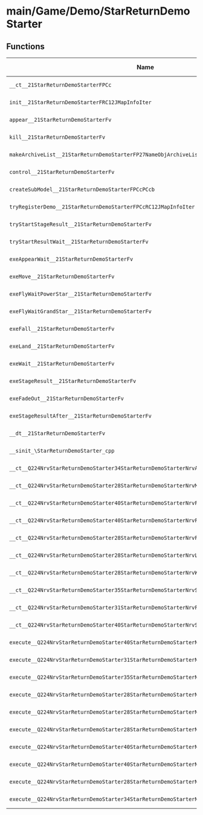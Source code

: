 # main/Game/Demo/StarReturnDemoStarter

## Functions

| Name | Address | Match % |
|------|---------|---------|
| `__ct__21StarReturnDemoStarterFPCc` | `0x800C35F8` | :x: (0.0%) |
| `init__21StarReturnDemoStarterFRC12JMapInfoIter` | `0x800C3670` | :x: (0.0%) |
| `appear__21StarReturnDemoStarterFv` | `0x800C37CC` | :x: (0.0%) |
| `kill__21StarReturnDemoStarterFv` | `0x800C3834` | :x: (0.0%) |
| `makeArchiveList__21StarReturnDemoStarterFP27NameObjArchiveListCollectorRC12JMapInfoIter` | `0x800C38A0` | :x: (0.0%) |
| `control__21StarReturnDemoStarterFv` | `0x800C3914` | :x: (0.0%) |
| `createSubModel__21StarReturnDemoStarterFPCcPCcb` | `0x800C3954` | :x: (0.0%) |
| `tryRegisterDemo__21StarReturnDemoStarterFPCcRC12JMapInfoIter` | `0x800C39E8` | :x: (0.0%) |
| `tryStartStageResult__21StarReturnDemoStarterFv` | `0x800C3A80` | :x: (0.0%) |
| `tryStartResultWait__21StarReturnDemoStarterFv` | `0x800C3AF4` | :x: (0.0%) |
| `exeAppearWait__21StarReturnDemoStarterFv` | `0x800C3B84` | :x: (0.0%) |
| `exeMove__21StarReturnDemoStarterFv` | `0x800C3C48` | :x: (0.0%) |
| `exeFlyWaitPowerStar__21StarReturnDemoStarterFv` | `0x800C3D04` | :x: (0.0%) |
| `exeFlyWaitGrandStar__21StarReturnDemoStarterFv` | `0x800C3DD0` | :x: (0.0%) |
| `exeFall__21StarReturnDemoStarterFv` | `0x800C3EBC` | :x: (0.0%) |
| `exeLand__21StarReturnDemoStarterFv` | `0x800C403C` | :x: (0.0%) |
| `exeWait__21StarReturnDemoStarterFv` | `0x800C4114` | :x: (0.0%) |
| `exeStageResult__21StarReturnDemoStarterFv` | `0x800C41A4` | :x: (0.0%) |
| `exeFadeOut__21StarReturnDemoStarterFv` | `0x800C4220` | :x: (0.0%) |
| `exeStageResultAfter__21StarReturnDemoStarterFv` | `0x800C4274` | :x: (0.0%) |
| `__dt__21StarReturnDemoStarterFv` | `0x800C42FC` | :x: (0.0%) |
| `__sinit_\StarReturnDemoStarter_cpp` | `0x800C4358` | :x: (0.0%) |
| `__ct__Q224NrvStarReturnDemoStarter34StarReturnDemoStarterNrvAppearWaitFv` | `0x800C43C4` | :x: (0.0%) |
| `__ct__Q224NrvStarReturnDemoStarter28StarReturnDemoStarterNrvMoveFv` | `0x800C43D4` | :x: (0.0%) |
| `__ct__Q224NrvStarReturnDemoStarter40StarReturnDemoStarterNrvFlyWaitPowerStarFv` | `0x800C43E4` | :x: (0.0%) |
| `__ct__Q224NrvStarReturnDemoStarter40StarReturnDemoStarterNrvFlyWaitGrandStarFv` | `0x800C43F4` | :x: (0.0%) |
| `__ct__Q224NrvStarReturnDemoStarter28StarReturnDemoStarterNrvFallFv` | `0x800C4404` | :x: (0.0%) |
| `__ct__Q224NrvStarReturnDemoStarter28StarReturnDemoStarterNrvLandFv` | `0x800C4414` | :x: (0.0%) |
| `__ct__Q224NrvStarReturnDemoStarter28StarReturnDemoStarterNrvWaitFv` | `0x800C4424` | :x: (0.0%) |
| `__ct__Q224NrvStarReturnDemoStarter35StarReturnDemoStarterNrvStageResultFv` | `0x800C4434` | :x: (0.0%) |
| `__ct__Q224NrvStarReturnDemoStarter31StarReturnDemoStarterNrvFadeOutFv` | `0x800C4444` | :x: (0.0%) |
| `__ct__Q224NrvStarReturnDemoStarter40StarReturnDemoStarterNrvStageResultAfterFv` | `0x800C4454` | :x: (0.0%) |
| `execute__Q224NrvStarReturnDemoStarter40StarReturnDemoStarterNrvStageResultAfterCFP5Spine` | `0x800C4464` | :x: (0.0%) |
| `execute__Q224NrvStarReturnDemoStarter31StarReturnDemoStarterNrvFadeOutCFP5Spine` | `0x800C446C` | :x: (0.0%) |
| `execute__Q224NrvStarReturnDemoStarter35StarReturnDemoStarterNrvStageResultCFP5Spine` | `0x800C4474` | :x: (0.0%) |
| `execute__Q224NrvStarReturnDemoStarter28StarReturnDemoStarterNrvWaitCFP5Spine` | `0x800C447C` | :x: (0.0%) |
| `execute__Q224NrvStarReturnDemoStarter28StarReturnDemoStarterNrvLandCFP5Spine` | `0x800C4484` | :x: (0.0%) |
| `execute__Q224NrvStarReturnDemoStarter28StarReturnDemoStarterNrvFallCFP5Spine` | `0x800C448C` | :x: (0.0%) |
| `execute__Q224NrvStarReturnDemoStarter40StarReturnDemoStarterNrvFlyWaitGrandStarCFP5Spine` | `0x800C4494` | :x: (0.0%) |
| `execute__Q224NrvStarReturnDemoStarter40StarReturnDemoStarterNrvFlyWaitPowerStarCFP5Spine` | `0x800C449C` | :x: (0.0%) |
| `execute__Q224NrvStarReturnDemoStarter28StarReturnDemoStarterNrvMoveCFP5Spine` | `0x800C44A4` | :x: (0.0%) |
| `execute__Q224NrvStarReturnDemoStarter34StarReturnDemoStarterNrvAppearWaitCFP5Spine` | `0x800C44AC` | :x: (0.0%) |